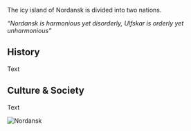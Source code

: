 The icy island of Nordansk is divided into two nations.

 
*“Nordansk is harmonious yet disorderly, Ulfskar is orderly yet unharmonious”*

## History

Text

## Culture & Society


Text

![Nordansk](nordansk.png)